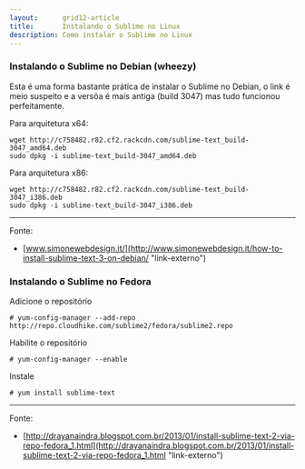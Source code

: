 ```yaml
---
layout:      grid12-article
title:       Instalando o Sublime no Linux
description: Como instalar o Sublime no Linux
---
```



### Instalando o Sublime no Debian (wheezy)

Esta é uma forma bastante prática de instalar o Sublime no Debian, o link é meio suspeito e a versõa é mais antiga
(build 3047) mas tudo funcionou perfeitamente.


Para arquitetura x64:

    wget http://c758482.r82.cf2.rackcdn.com/sublime-text_build-3047_amd64.deb
    sudo dpkg -i sublime-text_build-3047_amd64.deb

Para arquitetura x86:

    wget http://c758482.r82.cf2.rackcdn.com/sublime-text_build-3047_i386.deb
    sudo dpkg -i sublime-text_build-3047_i386.deb

<hr>
Fonte:

- [www.simonewebdesign.it/](http://www.simonewebdesign.it/how-to-install-sublime-text-3-on-debian/ "link-externo")





### Instalando o Sublime no Fedora

Adicione o repositório
	
	# yum-config-manager --add-repo http://repo.cloudhike.com/sublime2/fedora/sublime2.repo

Habilite o repositório

	# yum-config-manager --enable

Instale
	
	# yum install sublime-text

<hr>
Fonte:

- [http://drayanaindra.blogspot.com.br/2013/01/install-sublime-text-2-via-repo-fedora_1.html](http://drayanaindra.blogspot.com.br/2013/01/install-sublime-text-2-via-repo-fedora_1.html "link-externo")
